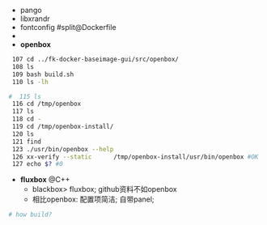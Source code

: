 

- pango
- libxrandr
- fontconfig #split@Dockerfile
- 
- **openbox**

```bash
 107 cd ../fk-docker-baseimage-gui/src/openbox/
 108 ls
 109 bash build.sh 
 110 ls -lh

#  115 ls
 116 cd /tmp/openbox
 117 ls
 118 cd -
 119 cd /tmp/openbox-install/
 120 ls
 121 find
 123 ./usr/bin/openbox --help
 126 xx-verify --static      /tmp/openbox-install/usr/bin/openbox #OK
 127 echo $? #0
```


- **fluxbox** @C++
  - blackbox> fluxbox; github资料不如openbox
  - 相比openbox: 配置项简洁; 自带panel;

```bash
# how build?

```

